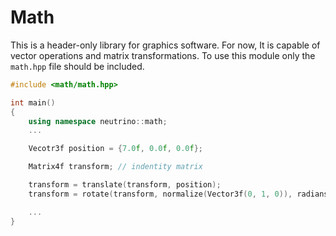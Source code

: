 # Math

This is a header-only library for graphics software. For now, It is capable of vector operations and matrix transformations.
To use this module only the `math.hpp` file should be included. 


``` cpp
#include <math/math.hpp>

int main()
{
    using namespace neutrino::math;
    ... 

    Vecotr3f position = {7.0f, 0.0f, 0.0f};

    Matrix4f transform; // indentity matrix

    transform = translate(transform, position);
    transform = rotate(transform, normalize(Vector3f(0, 1, 0)), radians(0.5));

    ... 
}
```
